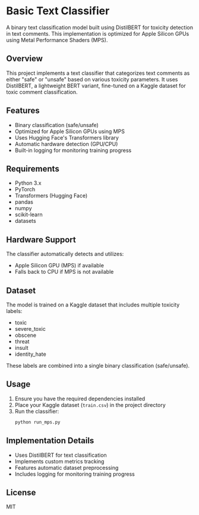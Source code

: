 # Basic Text Classifier

A binary text classification model built using DistilBERT for toxicity detection in text comments. This implementation is optimized for Apple Silicon GPUs using Metal Performance Shaders (MPS).

## Overview

This project implements a text classifier that categorizes text comments as either "safe" or "unsafe" based on various toxicity parameters. It uses DistilBERT, a lightweight BERT variant, fine-tuned on a Kaggle dataset for toxic comment classification.

## Features

- Binary classification (safe/unsafe)
- Optimized for Apple Silicon GPUs using MPS
- Uses Hugging Face's Transformers library
- Automatic hardware detection (GPU/CPU)
- Built-in logging for monitoring training progress

## Requirements

- Python 3.x
- PyTorch
- Transformers (Hugging Face)
- pandas
- numpy
- scikit-learn
- datasets

## Hardware Support

The classifier automatically detects and utilizes:
- Apple Silicon GPU (MPS) if available
- Falls back to CPU if MPS is not available

## Dataset

The model is trained on a Kaggle dataset that includes multiple toxicity labels:
- toxic
- severe_toxic
- obscene
- threat
- insult
- identity_hate

These labels are combined into a single binary classification (safe/unsafe).

## Usage

1. Ensure you have the required dependencies installed
2. Place your Kaggle dataset (`train.csv`) in the project directory
3. Run the classifier:
   ```bash
   python run_mps.py
   ```

## Implementation Details

- Uses DistilBERT for text classification
- Implements custom metrics tracking
- Features automatic dataset preprocessing
- Includes logging for monitoring training progress

## License

MIT
